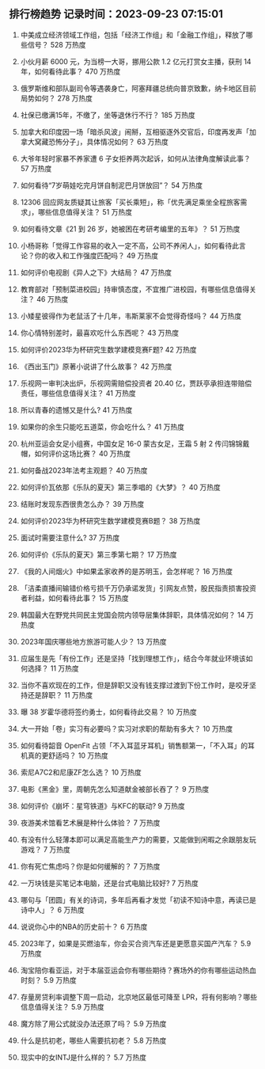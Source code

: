 
## 排行榜趋势 记录时间：2023-09-23 07:15:01
  
  1. 中美成立经济领域工作组，包括「经济工作组」和「金融工作组」，释放了哪些信号？ 528 万热度
    
  2. 小伙月薪 6000 元，为当榜一大哥，挪用公款 1.2 亿元打赏女主播，获刑 14 年，如何看待此事？ 470 万热度
    
  3. 俄罗斯维和部队副司令等遇袭身亡，阿塞拜疆总统向普京致歉，纳卡地区目前局势如何？ 278 万热度
    
  4. 社保已缴满15年，不缴了，坐等退休行不行？ 185 万热度
    
  5. 加拿大和印度因一场「暗杀风波」闹掰，互相驱逐外交官后，印度再发声「加拿大窝藏恐怖分子」，具体情况如何？ 63 万热度
    
  6. 大爷年轻时家暴不养家遭 6 子女拒养两次起诉，如何从法律角度解读此事？ 57 万热度
    
  7. 如何看待“7岁萌娃吃完月饼自制泥巴月饼放回”？ 54 万热度
    
  8. 12306 回应网友质疑其让旅客「买长乘短」，称「优先满足乘坐全程旅客需求」，哪些信息值得关注？ 51 万热度
    
  9. 如何看待文章《21 到 26 岁，她被困在考研考编里的五年》？ 51 万热度
    
  10. 小杨哥称「觉得工作容易的收入一定不高，公司不养闲人」，如何看待此言论？你的收入和工作强度匹配吗？ 49 万热度
    
  11. 如何评价电视剧《异人之下》大结局？ 47 万热度
    
  12. 教育部对「预制菜进校园」持审慎态度，不宜推广进校园，有哪些信息值得关注？ 46 万热度
    
  13. 小矮星彼得作为老鼠活了十几年，韦斯莱家不会觉得奇怪吗？ 44 万热度
    
  14. 你心情特别差时，最喜欢吃什么东西呢？ 43 万热度
    
  15. 如何评价2023华为杯研究生数学建模竞赛F题? 42 万热度
    
  16. 《西出玉门》原著小说讲了什么故事？ 42 万热度
    
  17. 乐视网一审判决出炉，乐视网需赔偿投资者 20.40 亿，贾跃亭承担连带赔偿责任，哪些信息值得关注？ 41 万热度
    
  18. 所以青春的遗憾又是什么? 41 万热度
    
  19. 如果你的余生只能吃五道菜，你会吃什么？ 41 万热度
    
  20. 杭州亚运会女足小组赛，中国女足 16-0 蒙古女足，王霜 5 射 2 传闫锦锦戴帽，如何评价这场比赛？ 40 万热度
    
  21. 如何备战2023年法考主观题？ 40 万热度
    
  22. 如何评价瓦依那《乐队的夏天》第三季唱的《大梦》？ 40 万热度
    
  23. 结账时发现东西很贵怎么办？ 39 万热度
    
  24. 如何评价2023华为杯研究生数学建模竞赛B题？ 38 万热度
    
  25. 面试时需要注意什么? 37 万热度
    
  26. 如何评价《乐队的夏天》第三季第七期？ 17 万热度
    
  27. 《我的人间烟火》中如果孟家收养的是苏明玉，会怎样呢？ 16 万热度
    
  28. 「洁柔直播间输错价格亏损千万仍承诺发货」引网友点赞，股民指责损害投资者利益，如何看待此事？ 15 万热度
    
  29. 韩国最大在野党共同民主党国会院内领导层集体辞职，具体情况如何？ 14 万热度
    
  30. 2023年国庆哪些地方旅游可能人少？ 13 万热度
    
  31. 应届生是先「有份工作」还是坚持「找到理想工作」，结合今年就业环境该如何选择？ 11 万热度
    
  32. 当你不喜欢现在的工作，但是辞职又没有钱支撑过渡到下份工作时，是咬牙坚持还是辞职？ 11 万热度
    
  33. 曝 38 岁霍华德将签约勇士，如何看待此交易？ 10 万热度
    
  34. 大一开始「卷」实习有必要吗？实习对求职的帮助有多大？ 10 万热度
    
  35. 如何看待韶音 OpenFit 占领「不入耳蓝牙耳机」销售额第一，「不入耳」的耳机真的更舒适吗？ 10 万热度
    
  36. 索尼A7C2和尼康ZF怎么选？ 10 万热度
    
  37. 电影《黑金》里，周朝先怎么知道献金被部长吞了？ 9 万热度
    
  38. 如何评价《崩坏：星穹铁道》与KFC的联动? 9 万热度
    
  39. 夜游美术馆看艺术展是种什么体验？ 7 万热度
    
  40. 有没有什么轻薄本即可以满足高能生产力的需要，又能做到闲暇之余跟朋友玩游戏？ 7 万热度
    
  41. 你有死亡焦虑吗？你是如何缓解的？ 7 万热度
    
  42. 一万块钱是买笔记本电脑，还是台式电脑比较好? 7 万热度
    
  43. 哪句与「团圆」有关的诗词，多年后再看才发觉「初读不知诗中意，再读已是诗中人」？ 6 万热度
    
  44. 说说你心中的NBA的历史前十？ 6 万热度
    
  45. 2023年了，如果是买燃油车，你会买合资汽车还是更愿意买国产汽车？ 5.9 万热度
    
  46. 淘宝陪你看亚运，对于本届亚运会你有哪些期待？赛场外的你有哪些运动热血时刻？ 5.9 万热度
    
  47. 存量房贷利率调整下周一启动，北京地区最低可降至 LPR，将有何影响？哪些信息值得关注？ 5.9 万热度
    
  48. 魔方除了用公式就没办法还原了吗？ 5.9 万热度
    
  49. 什么是抗初老，哪些人需要抗初老？ 5.8 万热度
    
  50. 现实中的女INTJ是什么样的？ 5.7 万热度
    